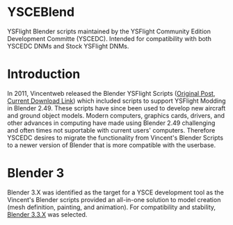 # YSCEBlend
YSFlight Blender scripts maintained by the YSFlight Community Edition Development Committe (YSCEDC). Intended for compatibility with both YSCEDC DNMs and Stock YSFlight DNMs.

# Introduction
In 2011, Vincentweb released the Blender YSFlight Scripts ([Original Post](https://forum.ysfhq.com/viewtopic.php?style=5&t=2709), [Current Download Link](https://forum.ysfhq.com/viewtopic.php?t=9489)) which included scripts to support YSFlight Modding in Blender 2.49. These scripts have since been used to develop new aircraft and ground object models. Modern computers, graphics cards, drivers, and other advances in computing have made using Blender 2.49 challenging and often times not suportable with current users' computers. Therefore YSCEDC desires to migrate the functionality from Vincent's Blender Scripts to a newer version of Blender that is more compatible with the userbase. 

# Blender 3
Blender 3.X was identified as the target for a YSCE development tool as the Vincent's Blender scripts provided an all-in-one solution to model creation (mesh definition, painting, and animation). For compatibility and stability, [Blender 3.3.X](https://www.blender.org/download/lts/3-3/) was selected.
